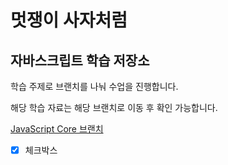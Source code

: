 


# 멋쟁이 사자처럼
## 자바스크립트 학습 저장소

학습 주제로 브랜치를 나눠 수업을 진행합니다.

해당 학습 자료는 해당 브랜치로 이동 후 확인 가능합니다.




[JavaScript Core 브랜치](https://www.naver.com)


- [x] 체크박스 